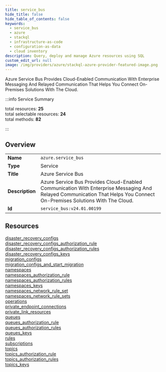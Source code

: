 ```yaml
---
title: service_bus
hide_title: false
hide_table_of_contents: false
keywords:
  - service_bus
  - azure
  - stackql
  - infrastructure-as-code
  - configuration-as-data
  - cloud inventory
description: Query, deploy and manage Azure resources using SQL
custom_edit_url: null
image: /img/providers/azure/stackql-azure-provider-featured-image.png
---
```

Azure Service Bus Provides Cloud-Enabled Communication With Enterprise Messaging And Relayed Communication That Helps You Connect On-Premises Solutions With The Cloud.  
    
:::info Service Summary

<div class="row">
<div class="providerDocColumn">
<span>total resources:&nbsp;<b>25</b></span><br />
<span>total selectable resources:&nbsp;<b>24</b></span><br />
<span>total methods:&nbsp;<b>82</b></span><br />
</div>
</div>

:::

## Overview
<table><tbody>
<tr><td><b>Name</b></td><td><code>azure.service_bus</code></td></tr>
<tr><td><b>Type</b></td><td>Service</td></tr>
<tr><td><b>Title</b></td><td>Azure Service Bus</td></tr>
<tr><td><b>Description</b></td><td>Azure Service Bus Provides Cloud-Enabled Communication With Enterprise Messaging And Relayed Communication That Helps You Connect On-Premises Solutions With The Cloud.</td></tr>
<tr><td><b>Id</b></td><td><code>service_bus:v24.01.00199</code></td></tr>
</tbody></table>

## Resources
<div class="row">
<div class="providerDocColumn">
<a href="/providers/azure/service_bus/disaster_recovery_configs/">disaster_recovery_configs</a><br />
<a href="/providers/azure/service_bus/disaster_recovery_configs_authorization_rule/">disaster_recovery_configs_authorization_rule</a><br />
<a href="/providers/azure/service_bus/disaster_recovery_configs_authorization_rules/">disaster_recovery_configs_authorization_rules</a><br />
<a href="/providers/azure/service_bus/disaster_recovery_configs_keys/">disaster_recovery_configs_keys</a><br />
<a href="/providers/azure/service_bus/migration_configs/">migration_configs</a><br />
<a href="/providers/azure/service_bus/migration_configs_and_start_migration/">migration_configs_and_start_migration</a><br />
<a href="/providers/azure/service_bus/namespaces/">namespaces</a><br />
<a href="/providers/azure/service_bus/namespaces_authorization_rule/">namespaces_authorization_rule</a><br />
<a href="/providers/azure/service_bus/namespaces_authorization_rules/">namespaces_authorization_rules</a><br />
<a href="/providers/azure/service_bus/namespaces_keys/">namespaces_keys</a><br />
<a href="/providers/azure/service_bus/namespaces_network_rule_set/">namespaces_network_rule_set</a><br />
<a href="/providers/azure/service_bus/namespaces_network_rule_sets/">namespaces_network_rule_sets</a><br />
<a href="/providers/azure/service_bus/operations/">operations</a><br />
</div>
<div class="providerDocColumn">
<a href="/providers/azure/service_bus/private_endpoint_connections/">private_endpoint_connections</a><br />
<a href="/providers/azure/service_bus/private_link_resources/">private_link_resources</a><br />
<a href="/providers/azure/service_bus/queues/">queues</a><br />
<a href="/providers/azure/service_bus/queues_authorization_rule/">queues_authorization_rule</a><br />
<a href="/providers/azure/service_bus/queues_authorization_rules/">queues_authorization_rules</a><br />
<a href="/providers/azure/service_bus/queues_keys/">queues_keys</a><br />
<a href="/providers/azure/service_bus/rules/">rules</a><br />
<a href="/providers/azure/service_bus/subscriptions/">subscriptions</a><br />
<a href="/providers/azure/service_bus/topics/">topics</a><br />
<a href="/providers/azure/service_bus/topics_authorization_rule/">topics_authorization_rule</a><br />
<a href="/providers/azure/service_bus/topics_authorization_rules/">topics_authorization_rules</a><br />
<a href="/providers/azure/service_bus/topics_keys/">topics_keys</a><br />
</div>
</div>

